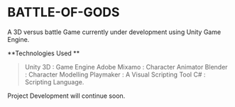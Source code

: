 # BATTLE-OF-GODS
A 3D versus battle Game currently under development using Unity Game Engine.

**Technologies Used **

> Unity 3D : Game Engine 
> Adobe Mixamo : Character Animator 
> Blender : Character Modelling
> Playmaker : A Visual Scripting Tool
> C# : Scripting Language.


Project Development will continue soon.

